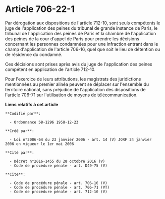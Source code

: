 # Article 706-22-1

Par dérogation aux dispositions de l'article 712-10, sont seuls compétents le juge de l'application des peines du tribunal de
grande instance de Paris, le tribunal de l'application des peines de Paris et la chambre de l'application des peines de la
cour d'appel de Paris pour prendre les décisions concernant les personnes condamnées pour une infraction entrant dans le
champ d'application de l'article 706-16, quel que soit le lieu de détention ou de résidence du condamné. 

Ces décisions sont prises après avis du juge de l'application des peines compétent en application de l'article 712-10. 

Pour l'exercice de leurs attributions, les magistrats des juridictions mentionnées au premier alinéa peuvent se déplacer sur
l'ensemble du territoire national, sans préjudice de l'application des dispositions de l'article 706-71 sur l'utilisation de
moyens de télécommunication.

**Liens relatifs à cet article**

	**Codifié par**:

	  - Ordonnance 58-1296 1958-12-23

	**Créé par**:

	  - Loi n°2006-64 du 23 janvier 2006 - art. 14 (V) JORF 24 janvier 2006 en vigueur le 1er mai 2006

	**Cité par**:

	  - Décret n°2016-1455 du 28 octobre 2016 (V)
	  - Code de procédure pénale - art. D49-75 (V)

	**Cite**:

	  - Code de procédure pénale - art. 706-16 (V)
	  - Code de procédure pénale - art. 706-71 (VT)
	  - Code de procédure pénale - art. 712-10 (V)
